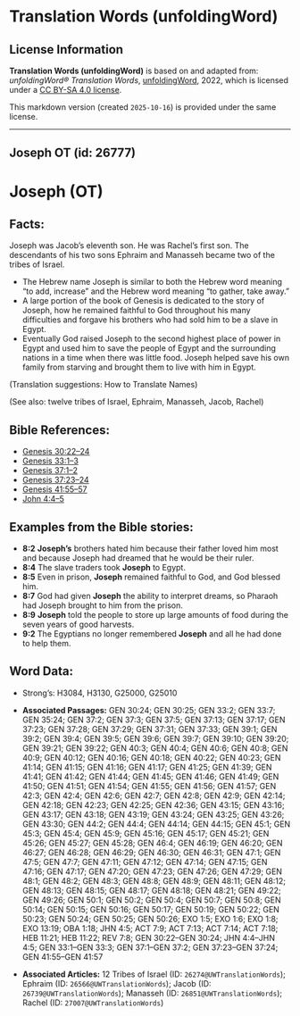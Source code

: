 # Translation Words (unfoldingWord)

## License Information

**Translation Words (unfoldingWord)** is based on and adapted from: _unfoldingWord® Translation Words_, [unfoldingWord](https://unfoldingword.org/utw), 2022, which is licensed under a [CC BY-SA 4.0 license](https://creativecommons.org/licenses/by-sa/4.0/legalcode.en).

This markdown version (created `2025-10-16`) is provided under the same license.



--------------------------------

## Joseph OT (id: 26777)

Joseph (OT)
===========

Facts:
------

Joseph was Jacob’s eleventh son. He was Rachel’s first son. The descendants of his two sons Ephraim and Manasseh became two of the tribes of Israel.

* The Hebrew name Joseph is similar to both the Hebrew word meaning “to add, increase” and the Hebrew word meaning “to gather, take away.”
* A large portion of the book of Genesis is dedicated to the story of Joseph, how he remained faithful to God throughout his many difficulties and forgave his brothers who had sold him to be a slave in Egypt.
* Eventually God raised Joseph to the second highest place of power in Egypt and used him to save the people of Egypt and the surrounding nations in a time when there was little food. Joseph helped save his own family from starving and brought them to live with him in Egypt.

(Translation suggestions: How to Translate Names)

(See also: twelve tribes of Israel, Ephraim, Manasseh, Jacob, Rachel)

Bible References:
-----------------

* [Genesis 30:22–24](https://ref.ly/Gen30:22-Gen30:24)
* [Genesis 33:1–3](https://ref.ly/Gen33:1-Gen33:3)
* [Genesis 37:1–2](https://ref.ly/Gen37:1-Gen37:2)
* [Genesis 37:23–24](https://ref.ly/Gen37:23-Gen37:24)
* [Genesis 41:55–57](https://ref.ly/Gen41:55-Gen41:57)
* [John 4:4–5](https://ref.ly/John4:4-John4:5)

Examples from the Bible stories:
--------------------------------

* **8:2** **Joseph’s** brothers hated him because their father loved him most and because Joseph had dreamed that he would be their ruler.
* **8:4** The slave traders took **Joseph** to Egypt.
* **8:5** Even in prison, **Joseph** remained faithful to God, and God blessed him.
* **8:7** God had given **Joseph** the ability to interpret dreams, so Pharaoh had Joseph brought to him from the prison.
* **8:9** **Joseph** told the people to store up large amounts of food during the seven years of good harvests.
* **9:2** The Egyptians no longer remembered **Joseph** and all he had done to help them.

Word Data:
----------

* Strong’s: H3084, H3130, G25000, G25010

* **Associated Passages:** GEN 30:24; GEN 30:25; GEN 33:2; GEN 33:7; GEN 35:24; GEN 37:2; GEN 37:3; GEN 37:5; GEN 37:13; GEN 37:17; GEN 37:23; GEN 37:28; GEN 37:29; GEN 37:31; GEN 37:33; GEN 39:1; GEN 39:2; GEN 39:4; GEN 39:5; GEN 39:6; GEN 39:7; GEN 39:10; GEN 39:20; GEN 39:21; GEN 39:22; GEN 40:3; GEN 40:4; GEN 40:6; GEN 40:8; GEN 40:9; GEN 40:12; GEN 40:16; GEN 40:18; GEN 40:22; GEN 40:23; GEN 41:14; GEN 41:15; GEN 41:16; GEN 41:17; GEN 41:25; GEN 41:39; GEN 41:41; GEN 41:42; GEN 41:44; GEN 41:45; GEN 41:46; GEN 41:49; GEN 41:50; GEN 41:51; GEN 41:54; GEN 41:55; GEN 41:56; GEN 41:57; GEN 42:3; GEN 42:4; GEN 42:6; GEN 42:7; GEN 42:8; GEN 42:9; GEN 42:14; GEN 42:18; GEN 42:23; GEN 42:25; GEN 42:36; GEN 43:15; GEN 43:16; GEN 43:17; GEN 43:18; GEN 43:19; GEN 43:24; GEN 43:25; GEN 43:26; GEN 43:30; GEN 44:2; GEN 44:4; GEN 44:14; GEN 44:15; GEN 45:1; GEN 45:3; GEN 45:4; GEN 45:9; GEN 45:16; GEN 45:17; GEN 45:21; GEN 45:26; GEN 45:27; GEN 45:28; GEN 46:4; GEN 46:19; GEN 46:20; GEN 46:27; GEN 46:28; GEN 46:29; GEN 46:30; GEN 46:31; GEN 47:1; GEN 47:5; GEN 47:7; GEN 47:11; GEN 47:12; GEN 47:14; GEN 47:15; GEN 47:16; GEN 47:17; GEN 47:20; GEN 47:23; GEN 47:26; GEN 47:29; GEN 48:1; GEN 48:2; GEN 48:3; GEN 48:8; GEN 48:9; GEN 48:11; GEN 48:12; GEN 48:13; GEN 48:15; GEN 48:17; GEN 48:18; GEN 48:21; GEN 49:22; GEN 49:26; GEN 50:1; GEN 50:2; GEN 50:4; GEN 50:7; GEN 50:8; GEN 50:14; GEN 50:15; GEN 50:16; GEN 50:17; GEN 50:19; GEN 50:22; GEN 50:23; GEN 50:24; GEN 50:25; GEN 50:26; EXO 1:5; EXO 1:6; EXO 1:8; EXO 13:19; OBA 1:18; JHN 4:5; ACT 7:9; ACT 7:13; ACT 7:14; ACT 7:18; HEB 11:21; HEB 11:22; REV 7:8; GEN 30:22–GEN 30:24; JHN 4:4–JHN 4:5; GEN 33:1–GEN 33:3; GEN 37:1–GEN 37:2; GEN 37:23–GEN 37:24; GEN 41:55–GEN 41:57
* **Associated Articles:** 12 Tribes of Israel (ID: `26274@UWTranslationWords`); Ephraim (ID: `26566@UWTranslationWords`); Jacob (ID: `26739@UWTranslationWords`); Manasseh (ID: `26851@UWTranslationWords`); Rachel (ID: `27007@UWTranslationWords`)

